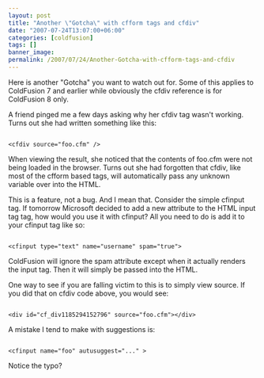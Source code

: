 ```yaml
---
layout: post
title: "Another \"Gotcha\" with cfform tags and cfdiv"
date: "2007-07-24T13:07:00+06:00"
categories: [coldfusion]
tags: []
banner_image: 
permalink: /2007/07/24/Another-Gotcha-with-cfform-tags-and-cfdiv
---
```


Here is another "Gotcha" you want to watch out for. Some of this applies to ColdFusion 7 and earlier while obviously the cfdiv reference is for ColdFusion 8 only.

A friend pinged me a few days asking why her cfdiv tag wasn't working. Turns out she had written something like this:

<code>
&lt;cfdiv source="foo.cfm" /&gt;
</code>

When viewing the result, she noticed that the contents of foo.cfm were not being loaded in the browser. Turns out she had forgotten that cfdiv, like most of the cfform based tags, will automatically pass any unknown variable over into the HTML.

This is a feature, not a bug. And I mean that. Consider the simple cfinput tag. If tomorrow Microsoft decided to add a new attribute to the HTML input tag tag, how would you use it with cfinput? All you need to do is add it to your cfinput tag like so:

<code>
&lt;cfinput type="text" name="username" spam="true"&gt;
</code>

ColdFusion will ignore the spam attribute except when it actually renders the input tag. Then it will simply be passed into the HTML. 

One way to see if you are falling victim to this is to simply view source. If you did that on cfdiv code above, you would see:

<code>
&lt;div id="cf_div1185294152796" source="foo.cfm"&gt;&lt;/div&gt;
</code>

A mistake I tend to make with suggestions is:

<code>
&lt;cfinput name="foo" autusuggest="..." &gt;
</code>

Notice the typo?